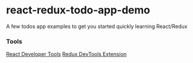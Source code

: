 # react-redux-todo-app-demo

A few todos app examples to get you started quickly learning React/Redux  

### Tools
[React Developer Tools](https://chrome.google.com/webstore/detail/react-developer-tools/fmkadmapgofadopljbjfkapdkoienihi)
[Redux DevTools Extension](http://extension.remotedev.io/)

